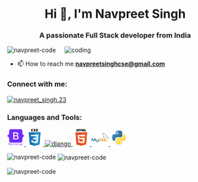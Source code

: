 <h1 align="center">Hi 👋, I'm Navpreet Singh</h1>
<h3 align="center">A passionate Full Stack developer from India</h3>
<img align="right" alt="coding" width="370" src="https://user-images.githubusercontent.com/55389276/140866485-8fb1c876-9a8f-4d6a-98dc-08c4981eaf70.gif">
<p align="left"> <img src="https://komarev.com/ghpvc/?username=navpreet-code&label=Profile%20views&color=0e75b6&style=flat" alt="navpreet-code" /> </p>

- 📫 How to reach me **navpreetsinghcse@gmail.com**

<h3 align="left">Connect with me:</h3>
<p align="left">
<a href="https://instagram.com/navpreet_singh.23" target="blank"><img align="center" src="https://raw.githubusercontent.com/rahuldkjain/github-profile-readme-generator/master/src/images/icons/Social/instagram.svg" alt="navpreet_singh.23" height="30" width="40" /></a>
</p>

<h3 align="left">Languages and Tools:</h3>
<p align="left"> <a href="https://getbootstrap.com" target="_blank" rel="noreferrer"> <img src="https://raw.githubusercontent.com/devicons/devicon/master/icons/bootstrap/bootstrap-plain-wordmark.svg" alt="bootstrap" width="40" height="40"/> </a> <a href="https://www.w3schools.com/css/" target="_blank" rel="noreferrer"> <img src="https://raw.githubusercontent.com/devicons/devicon/master/icons/css3/css3-original-wordmark.svg" alt="css3" width="40" height="40"/> </a> <a href="https://www.djangoproject.com/" target="_blank" rel="noreferrer"> <img src="https://cdn.worldvectorlogo.com/logos/django.svg" alt="django" width="40" height="40"/> </a> <a href="https://www.w3.org/html/" target="_blank" rel="noreferrer"> <img src="https://raw.githubusercontent.com/devicons/devicon/master/icons/html5/html5-original-wordmark.svg" alt="html5" width="40" height="40"/> </a> <a href="https://www.mysql.com/" target="_blank" rel="noreferrer"> <img src="https://raw.githubusercontent.com/devicons/devicon/master/icons/mysql/mysql-original-wordmark.svg" alt="mysql" width="40" height="40"/> </a> <a href="https://www.python.org" target="_blank" rel="noreferrer"> <img src="https://raw.githubusercontent.com/devicons/devicon/master/icons/python/python-original.svg" alt="python" width="40" height="40"/> </a> </p>

<p><img align="left" src="https://github-readme-stats.vercel.app/api/top-langs?username=navpreet-code&show_icons=true&locale=en&layout=compact" alt="navpreet-code" /></p>

<p>&nbsp;<img align="center" src="https://github-readme-stats.vercel.app/api?username=navpreet-code&show_icons=true&locale=en" alt="navpreet-code" /></p>

<p><img align="center" src="https://github-readme-streak-stats.herokuapp.com/?user=navpreet-code&" alt="navpreet-code" /></p>












